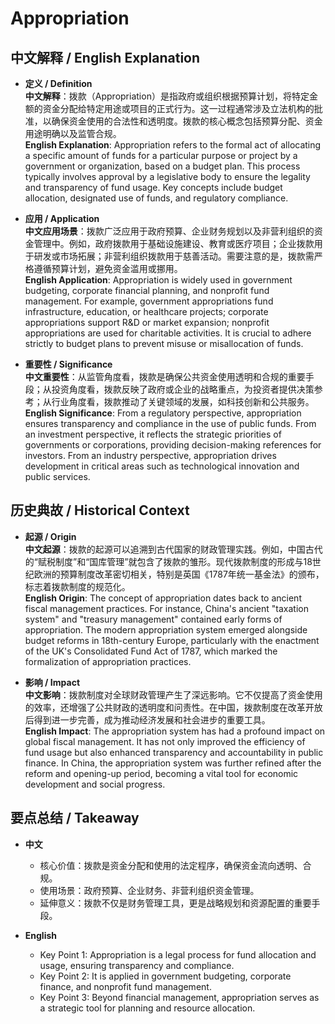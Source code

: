 # Appropriation

## 中文解释 / English Explanation

* **定义 / Definition**  
  **中文解释**：拨款（Appropriation）是指政府或组织根据预算计划，将特定金额的资金分配给特定用途或项目的正式行为。这一过程通常涉及立法机构的批准，以确保资金使用的合法性和透明度。拨款的核心概念包括预算分配、资金用途明确以及监管合规。  
  **English Explanation**: Appropriation refers to the formal act of allocating a specific amount of funds for a particular purpose or project by a government or organization, based on a budget plan. This process typically involves approval by a legislative body to ensure the legality and transparency of fund usage. Key concepts include budget allocation, designated use of funds, and regulatory compliance.

* **应用 / Application**  
  **中文应用场景**：拨款广泛应用于政府预算、企业财务规划以及非营利组织的资金管理中。例如，政府拨款用于基础设施建设、教育或医疗项目；企业拨款用于研发或市场拓展；非营利组织拨款用于慈善活动。需要注意的是，拨款需严格遵循预算计划，避免资金滥用或挪用。  
  **English Application**: Appropriation is widely used in government budgeting, corporate financial planning, and nonprofit fund management. For example, government appropriations fund infrastructure, education, or healthcare projects; corporate appropriations support R&D or market expansion; nonprofit appropriations are used for charitable activities. It is crucial to adhere strictly to budget plans to prevent misuse or misallocation of funds.

* **重要性 / Significance**  
  **中文重要性**：从监管角度看，拨款是确保公共资金使用透明和合规的重要手段；从投资角度看，拨款反映了政府或企业的战略重点，为投资者提供决策参考；从行业角度看，拨款推动了关键领域的发展，如科技创新和公共服务。  
  **English Significance**: From a regulatory perspective, appropriation ensures transparency and compliance in the use of public funds. From an investment perspective, it reflects the strategic priorities of governments or corporations, providing decision-making references for investors. From an industry perspective, appropriation drives development in critical areas such as technological innovation and public services.

## 历史典故 / Historical Context

* **起源 / Origin**  
  **中文起源**：拨款的起源可以追溯到古代国家的财政管理实践。例如，中国古代的“赋税制度”和“国库管理”就包含了拨款的雏形。现代拨款制度的形成与18世纪欧洲的预算制度改革密切相关，特别是英国《1787年统一基金法》的颁布，标志着拨款制度的规范化。  
  **English Origin**: The concept of appropriation dates back to ancient fiscal management practices. For instance, China's ancient "taxation system" and "treasury management" contained early forms of appropriation. The modern appropriation system emerged alongside budget reforms in 18th-century Europe, particularly with the enactment of the UK's Consolidated Fund Act of 1787, which marked the formalization of appropriation practices.

* **影响 / Impact**  
  **中文影响**：拨款制度对全球财政管理产生了深远影响。它不仅提高了资金使用的效率，还增强了公共财政的透明度和问责性。在中国，拨款制度在改革开放后得到进一步完善，成为推动经济发展和社会进步的重要工具。  
  **English Impact**: The appropriation system has had a profound impact on global fiscal management. It has not only improved the efficiency of fund usage but also enhanced transparency and accountability in public finance. In China, the appropriation system was further refined after the reform and opening-up period, becoming a vital tool for economic development and social progress.

## 要点总结 / Takeaway

* **中文**  
  - 核心价值：拨款是资金分配和使用的法定程序，确保资金流向透明、合规。  
  - 使用场景：政府预算、企业财务、非营利组织资金管理。  
  - 延伸意义：拨款不仅是财务管理工具，更是战略规划和资源配置的重要手段。  

* **English**  
  - Key Point 1: Appropriation is a legal process for fund allocation and usage, ensuring transparency and compliance.  
  - Key Point 2: It is applied in government budgeting, corporate finance, and nonprofit fund management.  
  - Key Point 3: Beyond financial management, appropriation serves as a strategic tool for planning and resource allocation.